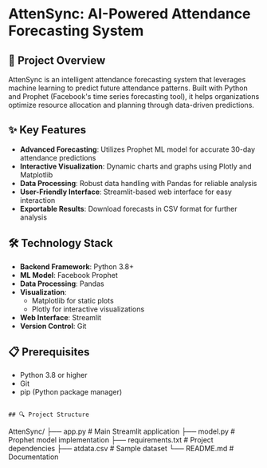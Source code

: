 # AttenSync: AI-Powered Attendance Forecasting System

## 🎯 Project Overview
AttenSync is an intelligent attendance forecasting system that leverages machine learning to predict future attendance patterns. Built with Python and Prophet (Facebook's time series forecasting tool), it helps organizations optimize resource allocation and planning through data-driven predictions.

## ✨ Key Features
- **Advanced Forecasting**: Utilizes Prophet ML model for accurate 30-day attendance predictions
- **Interactive Visualization**: Dynamic charts and graphs using Plotly and Matplotlib
- **Data Processing**: Robust data handling with Pandas for reliable analysis
- **User-Friendly Interface**: Streamlit-based web interface for easy interaction
- **Exportable Results**: Download forecasts in CSV format for further analysis

## 🛠️ Technology Stack
- **Backend Framework**: Python 3.8+
- **ML Model**: Facebook Prophet
- **Data Processing**: Pandas
- **Visualization**: 
  - Matplotlib for static plots
  - Plotly for interactive visualizations
- **Web Interface**: Streamlit
- **Version Control**: Git

## 📋 Prerequisites
- Python 3.8 or higher
- Git
- pip (Python package manager)
```

## 🔍 Project Structure
```
AttenSync/
├── app.py              # Main Streamlit application
├── model.py           # Prophet model implementation
├── requirements.txt   # Project dependencies
├── atdata.csv        # Sample dataset
└── README.md         # Documentation
```

